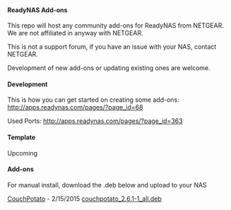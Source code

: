 #### ReadyNAS Add-ons
This repo will host any community add-ons for ReadyNAS from NETGEAR.
We are not affiliated in anyway with NETGEAR.

This is not a support forum, if you have an issue with your NAS, contact NETGEAR.

Development of new add-ons or updating existing ones are welcome.

#### Development
This is how you can get started on creating some add-ons:
http://apps.readynas.com/pages/?page_id=68

Used Ports: http://apps.readynas.com/pages/?page_id=363

#### Template
Upcoming

#### Add-ons
For manual install, download the .deb below and upload to your NAS

[CouchPotato](http://couchpotato.to) - 2/15/2015 [couchpotato_2.6.1-1_all.deb](https://dl.dropboxusercontent.com/u/6460642/ReadyNAS-Add-ons/couchpotato_2.6.1-1_all.deb)

